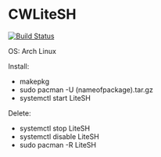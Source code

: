 # CWLiteSH
[![Build Status](https://travis-ci.com/Jacbes/CWLiteSH.svg?branch=master)](https://travis-ci.com/Jacbes/CWLiteSH)

OS: Arch Linux

Install:
- makepkg
- sudo pacman -U (nameofpackage).tar.gz
- systemctl start LiteSH

Delete:
- systemctl stop LiteSH
- systemctl disable LiteSH
- sudo pacman -R LiteSH
